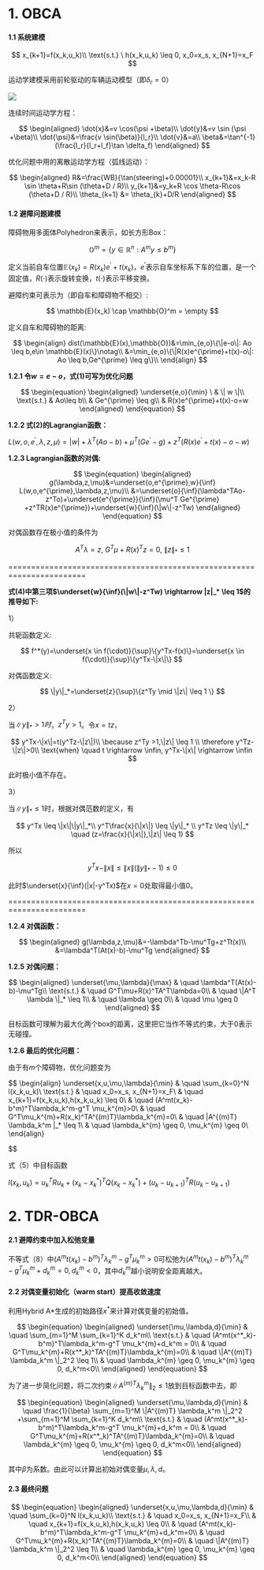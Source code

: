 # 1. OBCA

#### 1.1 系统建模

$$
x_{k+1}=f(x_k,u_k)\\
\text{s.t.} \ h(x_k,u_k) \leq 0, x_0=x_s, x_{N+1}=x_F
$$

运动学建模采用前轮驱动的车辆运动模型（即$\delta_r=0$）

![](https://pic3.zhimg.com/v2-90c5d4da07dea2cf033f18f21bc0bfba_r.jpg)

连续时间运动学方程：

$$
\begin{aligned}
\dot{x}&=v \cos(\psi +\beta)\\
\dot{y}&=v \sin (\psi +\beta)\\
\dot{\psi}&=\frac{v \sin(\beta)}{l_r}\\
\dot{v}&=a\\
\beta&=\tan^{-1}(\frac{l_r}{l_r+l_f}\tan \delta_f)
\end{aligned}
$$

优化问题中用的离散运动学方程（弧线运动）：

$$
\begin{aligned}
R&=\frac{WB}{\tan(steering)+0.00001}\\
x_{k+1}&=x_k-R \sin \theta+R\sin (\theta+D / R)\\
y_{k+1}&=y_k+R \cos \theta-R\cos (\theta+D / R)\\
\theta_{k+1} &= \theta_{k}+D/R
\end{aligned}
$$

#### 1.2 避障问题建模

障碍物用多面体Polyhedron来表示，如长方形Box：

$$
\mathbb{O}^m=\{ y\in \mathbb{R}^n:A^my \leq b^m \}
$$

定义当前自车位置$\mathbb{E}(x_k)=R(x_k)e^{\prime}+t(x_k)$，$e^{\prime}$表示自车坐标系下车的位置，是一个固定值，$R(\cdot)$表示旋转变换，$t(\cdot)$表示平移变换。

避障约束可表示为（即自车和障碍物不相交）:

$$
\mathbb{E}(x_k) \cap \mathbb{O}^m = \empty
$$

定义自车和障碍物的距离:

$$
\begin{align}
dist(\mathbb{E}(x),\mathbb{O})&=\min_{e,o}\{\|e-o\|: Ao \leq b,e\in \mathbb{E}(x)\}\notag\\
&=\min_{e,o}\{\|R(x)e^{\prime}+t(x)-o\|: Ao \leq b,Ge^{\prime} \leq g\}\\
\end{align}
$$

**1.2.1 令$w=e-o$，式(1)可写为优化问题**

$$
\begin{equation}
\begin{aligned}
\underset{e,o}{\min} \ & \| w \|\\
\text{s.t.} & Ao\leq b\\
& Ge^{\prime} \leq g\\
& R(x)e^{\prime}+t(x)-o=w
\end{aligned}
\end{equation}
$$

**1.2.2 式(2)的Lagrangian函数：**

$L(w,o,e^{\prime},\lambda,z,\mu)=|w|+\lambda^T(Ao-b)+\mu^T(Ge^{\prime}-g)
+z^T(R(x)e^{\prime}+t(x)-o-w)$

**1.2.3 Lagrangian函数的对偶:**

$$
\begin{equation}
\begin{aligned}
g(\lambda,z,\mu)&=\underset{o,e^{\prime},w}{\inf} L(w,o,e^{\prime},\lambda,z,\mu)\\
&=\underset{o}{\inf}(\lambda^TAo-z^To)+\underset{e^{\prime}}{\inf}(\mu^T Ge^{\prime}
+z^TR(x)e^{\prime})+\underset{w}{\inf}(\|w\|-z^Tw)
\end{aligned}
\end{equation}
$$

对偶函数存在极小值的条件为

$$
\begin{equation}
A^T\lambda=z, \ G^T \mu+R(x)^Tz=0, \ \|z\|_* \leq 1
\end{equation}
$$

=======================================================================

**式(4)中第三项$\underset{w}{\inf}(\|w\|-z^Tw) \rightarrow |z|_* \leq 1$的推导如下:**

1）

共轭函数定义:

$$
f^*(y)=\underset{x \in f(\cdot)}{\sup}\{y^Tx-f(x)\}=\underset{x \in f(\cdot)}{\sup}\{y^Tx-\|x\|\}
$$

对偶函数定义:

$$
\|y\|_*=\underset{z}{\sup}\{z^Ty \mid \|z\| \leq 1 \}
$$

2）

当$\|y\|_* > 1时$，$z^Ty >1$。令$x=tz$，

$$
y^Tx-\|x\|=t(y^Tz-\|z\|)\\
\because z^Ty >1,\|z\| \leq 1 \\
\therefore y^Tz-\|z\|>0\\
\text{when} \quad t \rightarrow \infin, y^Tx-\|x\| \rightarrow \infin
$$

此时极小值不存在。

3）

当$\|y\|_* \leq 1$时，根据对偶范数的定义，有

$$
y^Tx \leq \|x\|\|y\|_*\\
y^T\frac{x}{\|x\|} \leq \|y\|_* \\
y^Tz \leq \|y\|_* \quad (z=\frac{x}{\|x\|},\|z\| \leq 1)
$$

所以

$$
y^Tx-\|x\| \leq \|x\|(\|y\|_*-1)\leq 0
$$

此时$\underset{x}{\inf}(|x|-y^Tx)$在$x=0$处取得最小值0。

=======================================================================

**1.2.4 对偶函数：**

$$
\begin{aligned}
g(\lambda,z,\mu)&=-\lambda^Tb-\mu^Tg+z^Tt(x)\\
&=\lambda^T(At(x)-b)-\mu^Tg
\end{aligned}
$$

**1.2.5 对偶问题：**

$$
\begin{aligned}
\underset{\mu,\lambda}{\max} & \quad \lambda^T(At(x)-b)-\mu^Tg\\
\text{s.t.} & \quad G^T\mu+R(x)^TA^T\lambda=0\\
& \quad \|A^T \lambda \|_* \leq 1\\
& \quad \lambda \geq 0\\
& \quad \mu \geq 0
\end{aligned}
$$

目标函数可理解为最大化两个box的距离，这里把它当作不等式约束，大于0表示无碰撞。

**1.2.6 最后的优化问题：**

由于有$m$个障碍物，优化问题变为

$$
\begin{align}
\underset{x,u,\mu,\lambda}{\min} & \quad \sum_{k=0}^N l(x_k,u_k)\\
\text{s.t.} & \quad x_0=x_s, x_{N+1}=x_F\\
& \quad x_{k+1}=f(x_k,u_k),h(x_k,u_k) \leq 0\\
& \quad (A^mt(x_k)-b^m)^T\lambda_k^m-g^T \mu_k^{m}>0\\
& \quad G^T\mu_k^{m}+R(x_k)^TA^{(m)T}\lambda_k^{m}=0\\
& \quad \|A^{(m)T} \lambda_k^m \|_* \leq 1\\
& \quad \lambda_k^{m} \geq 0, \mu_k^{m} \geq 0\\
\end{align}

$$

式（5）中目标函数

$l(x_k,u_k)=u_k^T Ru_k+(x_k-x_k^*)^TQ(x_k-x_k^*)+(u_{k}-u_{k+1})^T R(u_{k}-u_{k+1})$

# 2. TDR-OBCA

#### 2.1 避障约束中加入松弛变量

不等式（8）中$(A^mt(x_k)-b^m)^T\lambda_k^m-g^T \mu_k^{m}>0$可松弛为$(A^mt(x_k)-b^m)^T\lambda_k^m-g^T \mu_k^{m}+d_k^m=0,d_k^m<0$，其中$d_k^m$越小说明安全距离越大。

#### 2.2 对偶变量初始化（warm start）提高收敛速度

利用Hybrid A*生成的初始路径$x^*$来计算对偶变量的初始值。

$$
\begin{equation}
\begin{aligned}
\underset{\mu,\lambda,d}{\min} & \quad \sum_{m=1}^M \sum_{k=1}^K d_k^m\\
\text{s.t.} & \quad (A^mt(x^*_k)-b^m)^T\lambda_k^m-g^T \mu_k^{m}+d_k^m = 0\\
& \quad G^T\mu_k^{m}+R(x^*_k)^TA^{(m)T}\lambda_k^{m}=0\\
& \quad \|A^{(m)T} \lambda_k^m \|_2^2 \leq 1\\
& \quad \lambda_k^{m} \geq 0, \mu_k^{m} \geq 0, d_k^m<0\\
\end{aligned}
\end{equation}
$$

为了进一步简化问题，将二次约束$\|A^{(m)T} \lambda_k^m \|_2 \leq 1$放到目标函数中去，即

$$
\begin{equation}
\begin{aligned}
\underset{\mu,\lambda,d}{\min} & \quad \frac{1}{\beta} 
\sum_{m=1}^M \|A^{(m)T} \lambda_k^m \|_2^2 
+\sum_{m=1}^M \sum_{k=1}^K d_k^m\\
\text{s.t.} & \quad (A^mt(x^*_k)-b^m)^T\lambda_k^m-g^T \mu_k^{m}+d_k^m = 0\\
& \quad G^T\mu_k^{m}+R(x^*_k)^TA^{(m)T}\lambda_k^{m}=0\\
& \quad \lambda_k^{m} \geq 0, \mu_k^{m} \geq 0, d_k^m<0\\
\end{aligned}
\end{equation}
$$

其中$\beta$为系数。由此可以计算出初始对偶变量$\mu,\lambda,d$。

#### 2.3 最终问题

$$
\begin{equation}
\begin{aligned}
\underset{x,u,\mu,\lambda,d}{\min} & \quad \sum_{k=0}^N l(x_k,u_k)\\
\text{s.t.} & \quad x_0=x_s, x_{N+1}=x_F\\
& \quad x_{k+1}=f(x_k,u_k),h(x_k,u_k) \leq 0\\
& \quad (A^mt(x_k)-b^m)^T\lambda_k^m-g^T \mu_k^{m}+d_k^m=0\\
& \quad G^T\mu_k^{m}+R(x_k)^TA^{(m)T}\lambda_k^{m}=0\\
& \quad \|A^{(m)T} \lambda_k^m \|_2^2 \leq 1\\
& \quad \lambda_k^{m} \geq 0, \mu_k^{m} \geq 0, d_k^m<0\\
\end{aligned}
\end{equation}
$$
